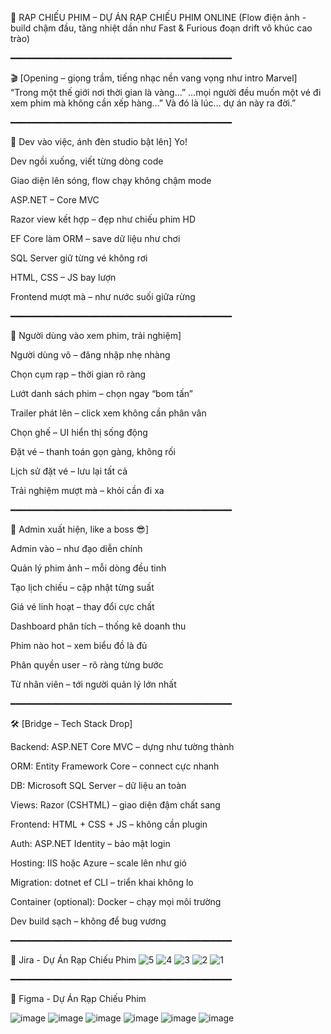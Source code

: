 🎥 RAP CHIẾU PHIM – DỰ ÁN RẠP CHIẾU PHIM ONLINE
(Flow điện ảnh - build chậm đầu, tăng nhiệt dần như Fast & Furious đoạn drift vô khúc cao trào)

━━━━━━━━━━━━━━━━━━━━━━━━━━━━━━━━━━━━━━━━━━


🎬 [Opening – giọng trầm, tiếng nhạc nền vang vọng như intro Marvel]
“Trong một thế giới nơi thời gian là vàng…”
…mọi người đều muốn một vé đi xem phim mà không cần xếp hàng…”
Và đó là lúc… dự án này ra đời.”

━━━━━━━━━━━━━━━━━━━━━━━━━━━━━━━━━━━━━━━━━━


🎤 Dev vào việc, ánh đèn studio bật lên]
Yo!

Dev ngồi xuống, viết từng dòng code

Giao diện lên sóng, flow chạy không chậm mode

ASP.NET – Core MVC

Razor view kết hợp – đẹp như chiếu phim HD

EF Core làm ORM – save dữ liệu như chơi

SQL Server giữ từng vé không rơi

HTML, CSS – JS bay lượn

Frontend mượt mà – như nước suối giữa rừng


━━━━━━━━━━━━━━━━━━━━━━━━━━━━━━━━━━━━━━━━━━



🎤 Người dùng vào xem phim, trải nghiệm]

Người dùng vô – đăng nhập nhẹ nhàng

Chọn cụm rạp – thời gian rõ ràng

Lướt danh sách phim – chọn ngay “bom tấn”

Trailer phát lên – click xem không cần phân vân

Chọn ghế – UI hiển thị sống động

Đặt vé – thanh toán gọn gàng, không rối

Lịch sử đặt vé – lưu lại tất cả

Trải nghiệm mượt mà – khỏi cần đi xa


━━━━━━━━━━━━━━━━━━━━━━━━━━━━━━━━━━━━━━━━━━



🎤 Admin xuất hiện, like a boss 😎]

Admin vào – như đạo diễn chính

Quản lý phim ảnh – mỗi dòng đều tinh

Tạo lịch chiếu – cập nhật từng suất

Giá vé linh hoạt – thay đổi cực chất

Dashboard phân tích – thống kê doanh thu

Phim nào hot – xem biểu đồ là đủ

Phân quyền user – rõ ràng từng bước

Từ nhân viên – tới người quản lý lớn nhất


━━━━━━━━━━━━━━━━━━━━━━━━━━━━━━━━━━━━━━━━━━



🛠️ [Bridge – Tech Stack Drop]

Backend: ASP.NET Core MVC – dựng như tường thành

ORM: Entity Framework Core – connect cực nhanh

DB: Microsoft SQL Server – dữ liệu an toàn

Views: Razor (CSHTML) – giao diện đậm chất sang

Frontend: HTML + CSS + JS – không cần plugin

Auth: ASP.NET Identity – bảo mật login

Hosting: IIS hoặc Azure – scale lên như gió

Migration: dotnet ef CLI – triển khai không lo

Container (optional): Docker – chạy mọi môi trường

Dev build sạch – không để bug vương


━━━━━━━━━━━━━━━━━━━━━━━━━━━━━━━━━━━━━━━━━━



🔷 Jira - Dự Án Rạp Chiếu Phim
![5](https://github.com/user-attachments/assets/bdea124a-c2fe-48cf-945e-7795275f926c)
![4](https://github.com/user-attachments/assets/7243c673-8672-4cc7-8046-652cabaa2c84)
![3](https://github.com/user-attachments/assets/98d85ee0-3459-432a-8f16-5e0c7e9af286)
![2](https://github.com/user-attachments/assets/d75d7c23-c349-40e0-a591-cfb8d32f3274)
![1](https://github.com/user-attachments/assets/1deda353-f13f-4e30-99ee-254b91e3a85a)






━━━━━━━━━━━━━━━━━━━━━━━━━━━━━━━━━━━━━━━━━━






🎨 Figma - Dự Án Rạp Chiếu Phim




![image](https://github.com/user-attachments/assets/2b2d2a1c-89f0-4aa4-9858-5850fbf8a27d)
![image](https://github.com/user-attachments/assets/341fac3c-7a88-468c-a25d-dc642aae6a75)
![image](https://github.com/user-attachments/assets/84897366-797e-413e-8d0a-e68f269c2963)
![image](https://github.com/user-attachments/assets/9a010806-5b6e-4b5d-8a94-958fb044ed45)
![image](https://github.com/user-attachments/assets/f7fba0b3-d817-4ff2-aeac-ef351bf91027)
![image](https://github.com/user-attachments/assets/2874b26a-b844-44f2-ad15-9e728a3081ad)







